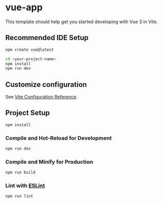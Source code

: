 # vue-app

This template should help get you started developing with Vue 3 in Vite.

## Recommended IDE Setup
```sh
npm create vue@latest

cd <your-project-name>
npm install
npm run dev
```


## Customize configuration

See [Vite Configuration Reference](https://vitejs.dev/config/).

## Project Setup

```sh
npm install
```

### Compile and Hot-Reload for Development

```sh
npm run dev
```

### Compile and Minify for Production

```sh
npm run build
```

### Lint with [ESLint](https://eslint.org/)

```sh
npm run lint
```
